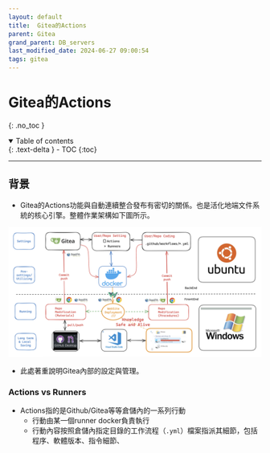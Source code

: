 ```yaml
---
layout: default
title:  Gitea的Actions
parent: Gitea
grand_parent: DB_servers
last_modified_date: 2024-06-27 09:00:54
tags: gitea
---
```


#  Gitea的Actions

{: .no_toc }

<details open markdown="block">
  <summary>
    Table of contents
  </summary>
  {: .text-delta }
- TOC
{:toc}
</details>

---

## 背景

- Gitea的Actions功能與自動連續整合發布有密切的關係。也是活化地端文件系統的核心引擎。整體作業架構如下圖所示。

![](img/2024-07-10-21-45-38.png)

- 此處著重說明Gitea內部的設定與管理。

### Actions vs Runners

- Actions指的是Github/Gitea等等倉儲內的一系列行動
  - 行動由某一個runner docker負責執行
  - 行動內容按照倉儲內指定目錄的工作流程（`.yml`）檔案指派其細節，包括程序、軟體版本、指令細節、